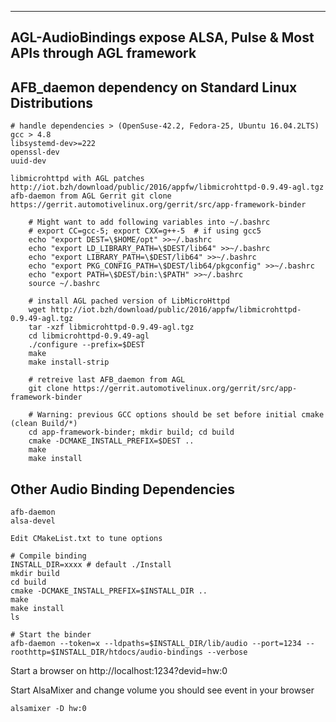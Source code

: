 ------------------------------------------------------------------------
AGL-AudioBindings expose ALSA, Pulse & Most APIs through AGL framework
------------------------------------------------------------------------


AFB_daemon dependency on Standard Linux Distributions
-------------------------------------------------------
    # handle dependencies > (OpenSuse-42.2, Fedora-25, Ubuntu 16.04.2LTS)
    gcc > 4.8
    libsystemd-dev>=222
    openssl-dev
    uuid-dev

    libmicrohttpd with AGL patches http://iot.bzh/download/public/2016/appfw/libmicrohttpd-0.9.49-agl.tgz
    afb-daemon from AGL Gerrit git clone https://gerrit.automotivelinux.org/gerrit/src/app-framework-binder

```
    # Might want to add following variables into ~/.bashrc
    # export CC=gcc-5; export CXX=g++-5  # if using gcc5
    echo "export DEST=\$HOME/opt" >>~/.bashrc
    echo "export LD_LIBRARY_PATH=\$DEST/lib64" >>~/.bashrc
    echo "export LIBRARY_PATH=\$DEST/lib64" >>~/.bashrc
    echo "export PKG_CONFIG_PATH=\$DEST/lib64/pkgconfig" >>~/.bashrc
    echo "export PATH=\$DEST/bin:\$PATH" >>~/.bashrc
    source ~/.bashrc

    # install AGL pached version of LibMicroHttpd
    wget http://iot.bzh/download/public/2016/appfw/libmicrohttpd-0.9.49-agl.tgz
    tar -xzf libmicrohttpd-0.9.49-agl.tgz
    cd libmicrohttpd-0.9.49-agl
    ./configure --prefix=$DEST
    make
    make install-strip

    # retreive last AFB_daemon from AGL
    git clone https://gerrit.automotivelinux.org/gerrit/src/app-framework-binder

    # Warning: previous GCC options should be set before initial cmake (clean Build/*)
    cd app-framework-binder; mkdir build; cd build 
    cmake -DCMAKE_INSTALL_PREFIX=$DEST ..
    make
    make install 
```

Other Audio Binding Dependencies
----------------------------------
    afb-daemon
    alsa-devel

    Edit CMakeList.txt to tune options


```
# Compile binding
INSTALL_DIR=xxxx # default ./Install
mkdir build
cd build
cmake -DCMAKE_INSTALL_PREFIX=$INSTALL_DIR ..
make
make install
ls

# Start the binder
afb-daemon --token=x --ldpaths=$INSTALL_DIR/lib/audio --port=1234 --roothttp=$INSTALL_DIR/htdocs/audio-bindings --verbose
```
Start a browser on http://localhost:1234?devid=hw:0

Start AlsaMixer and change volume you should see event in your browser
```
alsamixer -D hw:0
```
